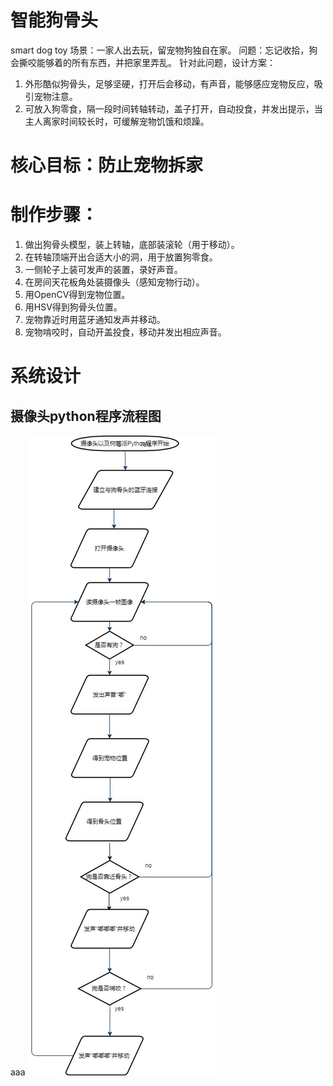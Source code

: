 # 智能狗骨头
smart dog toy 
场景：一家人出去玩，留宠物狗独自在家。
问题：忘记收拾，狗会撕咬能够着的所有东西，并把家里弄乱。
针对此问题，设计方案：
1.	外形酷似狗骨头，足够坚硬，打开后会移动，有声音，能够感应宠物反应，吸引宠物注意。
2.	可放入狗零食，隔一段时间转轴转动，盖子打开，自动投食，并发出提示，当主人离家时间较长时，可缓解宠物饥饿和烦躁。
# 核心目标：防止宠物拆家


# 制作步骤：
1.	做出狗骨头模型，装上转轴，底部装滚轮（用于移动）。
2.	在转轴顶端开出合适大小的洞，用于放置狗零食。
3.	一侧轮子上装可发声的装置，录好声音。
4.	在房间天花板角处装摄像头（感知宠物行动）。
5.	用OpenCV得到宠物位置。
6.	用HSV得到狗骨头位置。
7.	宠物靠近时用蓝牙通知发声并移动。
8.	宠物啃咬时，自动开盖投食，移动并发出相应声音。

# 系统设计

## 摄像头python程序流程图
aaa
![](https://github.com/castic2020/dogtoy/blob/master/dogtoy.jpg)

